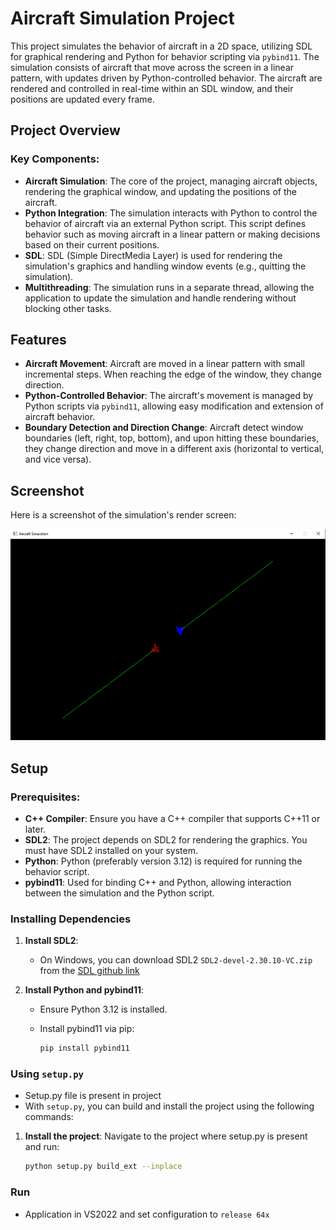 # Aircraft Simulation Project

This project simulates the behavior of aircraft in a 2D space, utilizing SDL for graphical rendering and Python for behavior scripting via `pybind11`. The simulation consists of aircraft that move across the screen in a linear pattern, with updates driven by Python-controlled behavior. The aircraft are rendered and controlled in real-time within an SDL window, and their positions are updated every frame.

## Project Overview

### Key Components:
- **Aircraft Simulation**: The core of the project, managing aircraft objects, rendering the graphical window, and updating the positions of the aircraft.
- **Python Integration**: The simulation interacts with Python to control the behavior of aircraft via an external Python script. This script defines behavior such as moving aircraft in a linear pattern or making decisions based on their current positions.
- **SDL**: SDL (Simple DirectMedia Layer) is used for rendering the simulation's graphics and handling window events (e.g., quitting the simulation).
- **Multithreading**: The simulation runs in a separate thread, allowing the application to update the simulation and handle rendering without blocking other tasks.

## Features

- **Aircraft Movement**: Aircraft are moved in a linear pattern with small incremental steps. When reaching the edge of the window, they change direction.
- **Python-Controlled Behavior**: The aircraft's movement is managed by Python scripts via `pybind11`, allowing easy modification and extension of aircraft behavior.
- **Boundary Detection and Direction Change**: Aircraft detect window boundaries (left, right, top, bottom), and upon hitting these boundaries, they change direction and move in a different axis (horizontal to vertical, and vice versa).

## Screenshot

Here is a screenshot of the simulation's render screen:


<img src="./renderd_aircrafts_with_line.png" alt="Render Screen" width="600" height="338">


## Setup

### Prerequisites:
- **C++ Compiler**: Ensure you have a C++ compiler that supports C++11 or later.
- **SDL2**: The project depends on SDL2 for rendering the graphics. You must have SDL2 installed on your system.
- **Python**: Python (preferably version 3.12) is required for running the behavior script.
- **pybind11**: Used for binding C++ and Python, allowing interaction between the simulation and the Python script.

### Installing Dependencies

1. **Install SDL2**:
    
    - On Windows, you can download SDL2 ```SDL2-devel-2.30.10-VC.zip``` from the [SDL github link](https://github.com/libsdl-org/SDL/releases/download/release-2.30.10/SDL2-devel-2.30.10-VC.zip)
   
2. **Install Python and pybind11**:
   - Ensure Python 3.12 is installed.
   - Install pybind11 via pip:

     ```bash
     pip install pybind11
     ```

### Using `setup.py`
- Setup.py file is present in project
- With `setup.py`, you can build and install the project using the following commands:

1. **Install the project**:
   Navigate to the project where setup.py is present and run:

   ```bash
   python setup.py build_ext --inplace
   ```

### **Run**
- Application in VS2022 and set configuration to ```release 64x``` 